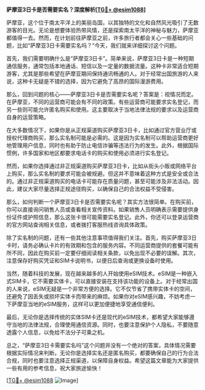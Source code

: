 **萨摩亚3日卡是否需要实名？深度解析[[TG💪+ @esim1088](https://t.me/s/esim1088)]**

萨摩亚，这个位于南太平洋上的美丽岛国，以其独特的文化和自然风光吸引了无数游客的目光。无论是想要体验热带风情，还是探索南太平洋的神秘与魅力，萨摩亚都值得一去。然而，在计划前往萨摩亚之前，许多旅行者都会关心一些基础的问题，比如“萨摩亚3日卡需要实名吗？”今天，我们就来详细探讨这个问题。

首先，我们需要明确什么是“萨摩亚3日卡”。简单来说，萨摩亚3日卡是一种短期通信服务，通常包括本地通话、短信以及一定量的数据流量。这种卡非常适合短期游客，尤其是那些希望在萨摩亚期间保持通讯畅通的人。对于经常出国旅游的人来说，这种卡无疑是不错的选择，因为它避免了高昂的国际漫游费用。

那么，回到问题的核心——萨摩亚3日卡是否需要实名呢？答案是：视情况而定。在萨摩亚，不同的运营商可能会有不同的政策。有些运营商可能要求实名登记，而另一些则可能允许匿名购买和使用。这主要取决于当地法律法规的要求以及运营商自身的运营策略。

在大多数情况下，如果你是从正规渠道购买萨摩亚3日卡，比如通过官方营业厅或授权代理商购买，那么实名制可能是必需的。这是因为实名制可以帮助运营商更好地管理用户信息，同时也有助于防止电信诈骗等违法行为的发生。此外，根据国际惯例，许多国家和地区都要求电话卡的购买和使用必须进行实名登记。

然而，如果你选择通过非正规渠道购买萨摩亚3日卡，比如从街头小贩或网络平台上购买，那么实名制的要求可能会被规避。但这并不意味着这种方式是安全或合法的。通过非正规渠道购买的电话卡可能存在质量问题，甚至可能涉及非法活动。因此，建议大家尽量选择正规途径购买，以确保自己的合法权益不受侵害。

那么，如何判断一个萨摩亚3日卡是否需要实名呢？其实方法很简单。在购买前，你可以直接询问销售人员或查看相关宣传资料。如果销售人员明确表示需要提供身份证件或护照信息，那么这张卡很可能需要实名登记。此外，你还可以登录运营商的官方网站查询相关信息，或者拨打客服热线咨询具体政策。

除了实名制的问题，还有一些其他注意事项值得我们关注。首先，购买萨摩亚3日卡时，请务必确认卡片的有效期和包含的服务内容。不同运营商提供的套餐可能有所不同，因此在购买前一定要仔细阅读相关条款，以免出现不必要的误解。其次，注意保存好购买凭证和SIM卡说明书，以便日后查询或更换设备时使用。

当然，随着科技的发展，现在越来越多的人开始使用eSIM技术。eSIM是一种嵌入式SIM卡，它不需要实体卡，可以直接安装在支持该功能的设备上。对于经常出国的人来说，eSIM无疑是一个非常方便的选择。它不仅节省了携带实体卡的空间，还避免了因丢失或损坏实体卡而带来的麻烦。如果你对eSIM感兴趣，不妨考虑一下萨摩亚当地的eSIM服务，这样可以更加便捷地享受通信便利。

最后，无论你是选择传统的实体SIM卡还是现代的eSIM技术，都希望大家能够遵守当地的法律法规，合理使用通信资源。同时，也要注意保护个人隐私，不要随意透露个人信息，以免给不法分子可乘之机。

总之，“萨摩亚3日卡需要实名吗”这个问题并没有一个绝对的答案，具体情况需要根据实际情况来判断。无论你是选择实名还是匿名购买，都要确保自己的行为合法合规，同时也要注意选择正规渠道，以保障自身权益。希望这篇文章能为大家提供一些有用的参考信息，祝大家旅途愉快！

[[TG💪+ @esim1088](https://t.me/s/esim1088) ![Image](https://i.postimg.cc/4NQfJmqS/Snipaste-2025-05-13-00-14-12.png)]